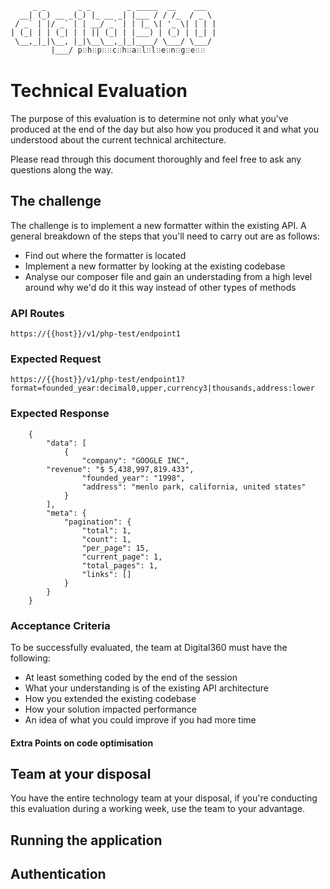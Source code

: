          _ _       _ _        _ _____  __    ___  
      __| (_) __ _(_) |_ __ _| |___ / / /_  / _ \
     / _` | |/ _` | | __/ _` | | |_ \| '_ \| | | |
    | (_| | | (_| | | || (_| | |___) | (_) | |_| |
     \__,_|_|\__, |_|\__\__,_|_|____/ \___/ \___/
             |___/ p𐧻h𐧻p𐧻𐧻c𐧻h𐧻a𐧻l𐧻l𐧻e𐧻n𐧻g𐧻e𐧻𐧻              

# Technical Evaluation
The purpose of this evaluation is to determine not only
what you've produced at the end of the day but also how
you produced it and what you understood about the current
technical architecture.

Please read through this document thoroughly and feel free
to ask any questions along the way.

## The challenge
The challenge is to implement a new formatter within the existing
API. A general breakdown of the steps that you'll need to carry
out are as follows:

- Find out where the formatter is located
- Implement a new formatter by looking at the existing codebase
- Analyse our composer file and gain an understading from a high level
around why we'd do it this way instead of other types of methods

### API Routes
```
https://{{host}}/v1/php-test/endpoint1
```

### Expected Request
```
https://{{host}}/v1/php-test/endpoint1?format=founded_year:decimal0,upper,currency3|thousands,address:lower
```

### Expected Response

```
	{
		"data": [
			{
				"company": "GOOGLE INC",
        "revenue": "$ 5,438,997,819.433",
				"founded_year": "1998",
				"address": "menlo park, california, united states"
			}
		],
		"meta": {
			"pagination": {
				"total": 1,
				"count": 1,
				"per_page": 15,
				"current_page": 1,
				"total_pages": 1,
				"links": []
			}
		}
	}
```

### Acceptance Criteria
To be successfully evaluated, the team at Digital360 must
have the following:

- At least something coded by the end of the session
- What your understanding is of the existing API architecture
- How you extended the existing codebase
- How your solution impacted performance
- An idea of what you could improve if you had more time

#### Extra Points on code optimisation

## Team at your disposal
You have the entire technology team at your disposal, if
you're conducting this evaluation during a working week, use
the team to your advantage.

## Running the application

## Authentication
